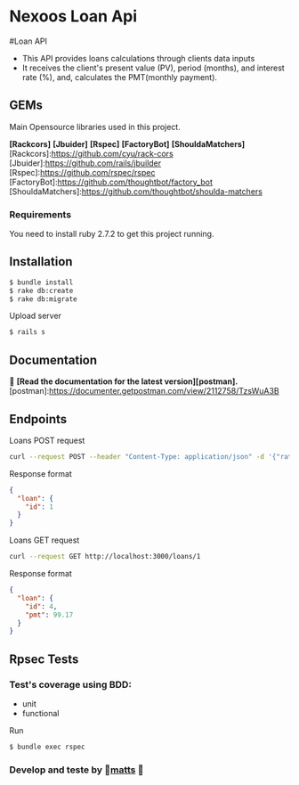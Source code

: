 # Nexoos Loan Api

#Loan API
- This API provides loans calculations through 
clients data inputs
- It receives the client's present value (PV), period (months), and interest rate (%), and, calculates the PMT(monthly payment).

## GEMs 

Main Opensource libraries used in this project.

**[Rackcors]**
**[Jbuider]**
**[Rspec]**
**[FactoryBot]**
**[ShouldaMatchers]**
[Rackcors]:https://github.com/cyu/rack-cors
[Jbuider]:https://github.com/rails/jbuilder
[Rspec]:https://github.com/rspec/rspec
[FactoryBot]:https://github.com/thoughtbot/factory_bot
[ShouldaMatchers]:https://github.com/thoughtbot/shoulda-matchers

### Requirements

You need to install ruby 2.7.2 to get this project running.
## Installation

```sh
$ bundle install
$ rake db:create
$ rake db:migrate
```

Upload server

```sh
$ rails s
```

## Documentation

📖 **[Read the documentation for the latest version][postman].** 
[postman]:https://documenter.getpostman.com/view/2112758/TzsWuA3B

## Endpoints

Loans POST request

```sh
curl --request POST --header "Content-Type: application/json" -d '{"rate": 0.2, "value": 1000,"months_period": 12}' http://localhost:3000/loans
```
Response format

```json
{
  "loan": {
    "id": 1
  }
}
```
Loans GET request

```sh
curl --request GET http://localhost:3000/loans/1
```

Response format

```json
{
  "loan": {
    "id": 4,
    "pmt": 99.17
  }
}
```
## Rpsec Tests

### Test's coverage using BDD: 
- unit 
- functional

Run

```sh
$ bundle exec rspec
```

### Develop and teste by  👾**[matts]** 👾
[matts]:https://www.linkedin.com/in/felixmatheus/
